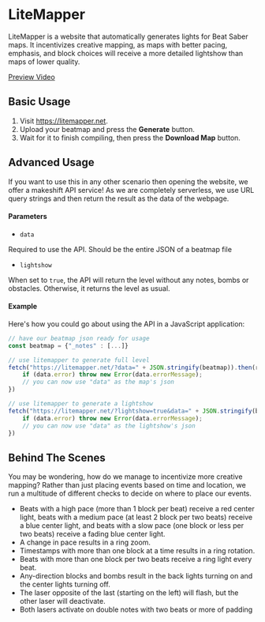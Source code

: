 # LiteMapper
LiteMapper is a website that automatically generates lights for Beat Saber maps. It incentivizes creative mapping, as maps with better pacing, emphasis, and block choices will receive a more detailed lightshow than maps of lower quality.

[Preview Video](https://www.youtube.com/watch?v=S7duRjJlXBc)

## Basic Usage
1. Visit https://litemapper.net.
2. Upload your beatmap and press the **Generate** button.
3. Wait for it to finish compiling, then press the **Download Map** button.

## Advanced Usage
If you want to use this in any other scenario then opening the website, we offer a makeshift API service!
As we are completely serverless, we use URL query strings and then return the result as the data of the webpage.

#### Parameters
- ``data``
 
Required to use the API. Should be the entire JSON of a beatmap file
- ``lightshow``

When set to ``true``, the API will return the level without any notes, bombs or obstacles. Otherwise, it returns the level as usual.

#### Example
Here's how you could go about using the API in a JavaScript application:
```javascript
// have our beatmap json ready for usage
const beatmap = {"_notes" : [...]}

// use litemapper to generate full level
fetch("https://litemapper.net/?data=" + JSON.stringify(beatmap)).then(res => res.json()).then(data => {
    if (data.error) throw new Error(data.errorMessage);
    // you can now use "data" as the map's json
})

// use litemapper to generate a lightshow
fetch("https://litemapper.net/?lightshow=true&data=" + JSON.stringify(beatmap)).then(res => res.json()).then(data => {
    if (data.error) throw new Error(data.errorMessage);
    // you can now use "data" as the lightshow's json
})
```

## Behind The Scenes
You may be wondering, how do we manage to incentivize more creative mapping? Rather than just placing events based on time and location, we run a multitude of different checks to decide on where to place our events.
- Beats with a high pace (more than 1 block per beat) receive a red center light, beats with a medium pace (at least 2 block per two beats) receive a blue center light, and beats with a slow pace (one block or less per two beats) receive a fading blue center light.
- A change in pace results in a ring zoom.
- Timestamps with more than one block at a time results in a ring rotation.
- Beats with more than one block per two beats receive a ring light every beat.
- Any-direction blocks and bombs result in the back lights turning on and the center lights turning off.
- The laser opposite of the last (starting on the left) will flash, but the other laser will deactivate.
- Both lasers activate on double notes with two beats or more of padding
